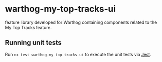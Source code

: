 # warthog-my-top-tracks-ui

feature library developed for Warthog containing components related to the My Top Tracks feature.

## Running unit tests

Run `nx test warthog-my-top-tracks-ui` to execute the unit tests via [Jest](https://jestjs.io).
